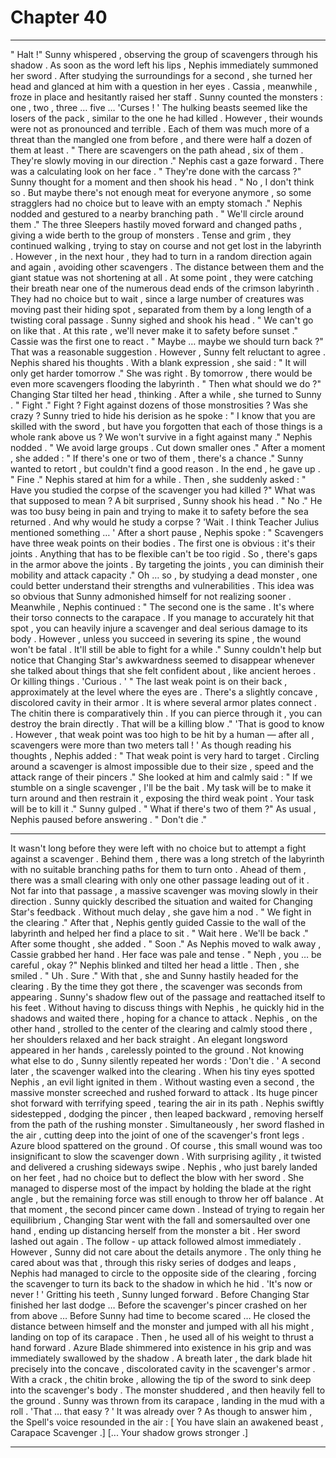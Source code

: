 
# Chapter 40


---

" Halt !" Sunny whispered , observing the group of scavengers through his shadow .
As soon as the word left his lips , Nephis immediately summoned her sword . After studying the surroundings for a second , she turned her head and glanced at him with a question in her eyes .
Cassia , meanwhile , froze in place and hesitantly raised her staff .
Sunny counted the monsters : one , two , three … five …
'Curses ! '
The hulking beasts seemed like the losers of the pack , similar to the one he had killed . However , their wounds were not as pronounced and terrible . Each of them was much more of a threat than the mangled one from before , and there were half a dozen of them at least .
" There are scavengers on the path ahead , six of them . They're slowly moving in our direction ."
Nephis cast a gaze forward . There was a calculating look on her face .
" They're done with the carcass ?"
Sunny thought for a moment and then shook his head .
" No , I don't think so . But maybe there's not enough meat for everyone anymore , so some stragglers had no choice but to leave with an empty stomach ."
Nephis nodded and gestured to a nearby branching path .
" We'll circle around them ."
The three Sleepers hastily moved forward and changed paths , giving a wide berth to the group of monsters . Tense and grim , they continued walking , trying to stay on course and not get lost in the labyrinth .
However , in the next hour , they had to turn in a random direction again and again , avoiding other scavengers . The distance between them and the giant statue was not shortening at all .
At some point , they were catching their breath near one of the numerous dead ends of the crimson labyrinth . They had no choice but to wait , since a large number of creatures was moving past their hiding spot , separated from them by a long length of a twisting coral passage .
Sunny sighed and shook his head .
" We can't go on like that . At this rate , we'll never make it to safety before sunset ."
Cassie was the first one to react .
" Maybe … maybe we should turn back ?"
That was a reasonable suggestion . However , Sunny felt reluctant to agree .
Nephis shared his thoughts . With a blank expression , she said :
" It will only get harder tomorrow ."
She was right . By tomorrow , there would be even more scavengers flooding the labyrinth .
" Then what should we do ?"
Changing Star tilted her head , thinking . After a while , she turned to Sunny .
" Fight ."
Fight ? Fight against dozens of those monstrosities ? Was she crazy ?
Sunny tried to hide his derision as he spoke :
" I know that you are skilled with the sword , but have you forgotten that each of those things is a whole rank above us ? We won't survive in a fight against many ."
Nephis nodded .
" We avoid large groups . Cut down smaller ones ."
After a moment , she added :
" If there's one or two of them , there's a chance ."
Sunny wanted to retort , but couldn't find a good reason . In the end , he gave up .
" Fine ."
Nephis stared at him for a while . Then , she suddenly asked :
" Have you studied the corpse of the scavenger you had killed ?"
What was that supposed to mean ?
A bit surprised , Sunny shook his head .
" No ."
He was too busy being in pain and trying to make it to safety before the sea returned . And why would he study a corpse ?
'Wait . I think Teacher Julius mentioned something … '
After a short pause , Nephis spoke :
" Scavengers have three weak points on their bodies . The first one is obvious : it's their joints . Anything that has to be flexible can't be too rigid . So , there's gaps in the armor above the joints . By targeting the joints , you can diminish their mobility and attack capacity ."
Oh … so , by studying a dead monster , one could better understand their strengths and vulnerabilities . This idea was so obvious that Sunny admonished himself for not realizing sooner .
Meanwhile , Nephis continued :
" The second one is the same . It's where their torso connects to the carapace . If you manage to accurately hit that spot , you can heavily injure a scavenger and deal serious damage to its body . However , unless you succeed in severing its spine , the wound won't be fatal . It'll still be able to fight for a while ."
Sunny couldn't help but notice that Changing Star's awkwardness seemed to disappear whenever she talked about things that she felt confident about , like ancient heroes . Or killing things .
'Curious . '
" The last weak point is on their back , approximately at the level where the eyes are . There's a slightly concave , discolored cavity in their armor . It is where several armor plates connect . The chitin there is comparatively thin . If you can pierce through it , you can destroy the brain directly . That will be a killing blow ."
'That is good to know . However , that weak point was too high to be hit by a human — after all , scavengers were more than two meters tall ! '
As though reading his thoughts , Nephis added :
" That weak point is very hard to target . Circling around a scavenger is almost impossible due to their size , speed and the attack range of their pincers ."
She looked at him and calmly said :
" If we stumble on a single scavenger , I'll be the bait . My task will be to make it turn around and then restrain it , exposing the third weak point . Your task will be to kill it ."
Sunny gulped .
" What if there's two of them ?"
As usual , Nephis paused before answering .
" Don't die ."
***
It wasn't long before they were left with no choice but to attempt a fight against a scavenger . Behind them , there was a long stretch of the labyrinth with no suitable branching paths for them to turn onto . Ahead of them , there was a small clearing with only one other passage leading out of it .
Not far into that passage , a massive scavenger was moving slowly in their direction .
Sunny quickly described the situation and waited for Changing Star's feedback . Without much delay , she gave him a nod .
" We fight in the clearing ."
After that , Nephis gently guided Cassie to the wall of the labyrinth and helped her find a place to sit .
" Wait here . We'll be back ."
After some thought , she added .
" Soon ."
As Nephis moved to walk away , Cassie grabbed her hand . Her face was pale and tense .
" Neph , you … be careful , okay ?"
Nephis blinked and tilted her head a little . Then , she smiled .
" Uh . Sure ."
With that , she and Sunny hastily headed for the clearing .
By the time they got there , the scavenger was seconds from appearing . Sunny's shadow flew out of the passage and reattached itself to his feet . Without having to discuss things with Nephis , he quickly hid in the shadows and waited there , hoping for a chance to attack .
Nephis , on the other hand , strolled to the center of the clearing and calmly stood there , her shoulders relaxed and her back straight . An elegant longsword appeared in her hands , carelessly pointed to the ground .
Not knowing what else to do , Sunny silently repeated her words :
'Don't die . '
A second later , the scavenger walked into the clearing . When his tiny eyes spotted Nephis , an evil light ignited in them . Without wasting even a second , the massive monster screeched and rushed forward to attack .
Its huge pincer shot forward with terrifying speed , tearing the air in its path .
Nephis swiftly sidestepped , dodging the pincer , then leaped backward , removing herself from the path of the rushing monster . Simultaneously , her sword flashed in the air , cutting deep into the joint of one of the scavenger's front legs .
Azure blood spattered on the ground .
Of course , this small wound was too insignificant to slow the scavenger down . With surprising agility , it twisted and delivered a crushing sideways swipe . Nephis , who just barely landed on her feet , had no choice but to deflect the blow with her sword . She managed to disperse most of the impact by holding the blade at the right angle , but the remaining force was still enough to throw her off balance .
At that moment , the second pincer came down . Instead of trying to regain her equilibrium , Changing Star went with the fall and somersaulted over one hand , ending up distancing herself from the monster a bit . Her sword lashed out again .
The follow - up attack followed almost immediately .
However , Sunny did not care about the details anymore . The only thing he cared about was that , through this risky series of dodges and leaps , Nephis had managed to circle to the opposite side of the clearing , forcing the scavenger to turn its back to the shadow in which he hid .
'It's now or never ! '
Gritting his teeth , Sunny lunged forward .
Before Changing Star finished her last dodge …
Before the scavenger's pincer crashed on her from above …
Before Sunny had time to become scared …
He closed the distance between himself and the monster and jumped with all his might , landing on top of its carapace . Then , he used all of his weight to thrust a hand forward .
Azure Blade shimmered into existence in his grip and was immediately swallowed by the shadow . A breath later , the dark blade hit precisely into the concave , discolorated cavity in the scavenger's armor . With a crack , the chitin broke , allowing the tip of the sword to sink deep into the scavenger's body .
The monster shuddered , and then heavily fell to the ground .
Sunny was thrown from its carapace , landing in the mud with a roll .
'That … that easy ? '
It was already over ?
As though to answer him , the Spell's voice resounded in the air :
[ You have slain an awakened beast , Carapace Scavenger .]
[... Your shadow grows stronger .]

---

